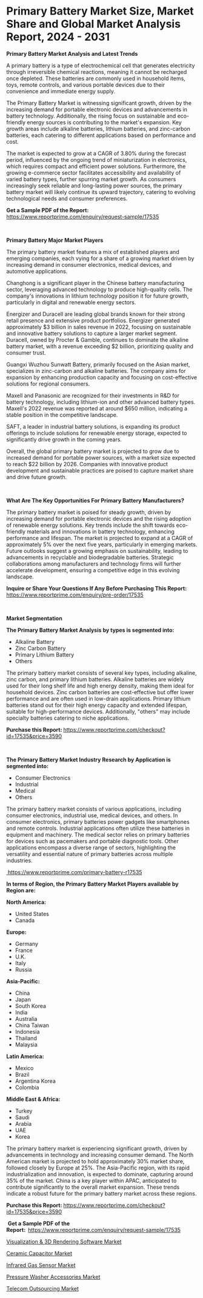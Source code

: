 <p><h1>Primary Battery Market Size, Market Share and Global Market Analysis Report, 2024 - 2031</h1></p><p><strong>Primary Battery Market Analysis and Latest Trends</strong></p>
<p><p>A primary battery is a type of electrochemical cell that generates electricity through irreversible chemical reactions, meaning it cannot be recharged once depleted. These batteries are commonly used in household items, toys, remote controls, and various portable devices due to their convenience and immediate energy supply. </p><p>The Primary Battery Market is witnessing significant growth, driven by the increasing demand for portable electronic devices and advancements in battery technology. Additionally, the rising focus on sustainable and eco-friendly energy sources is contributing to the market's expansion. Key growth areas include alkaline batteries, lithium batteries, and zinc-carbon batteries, each catering to different applications based on performance and cost.</p><p>The market is expected to grow at a CAGR of 3.80% during the forecast period, influenced by the ongoing trend of miniaturization in electronics, which requires compact and efficient power solutions. Furthermore, the growing e-commerce sector facilitates accessibility and availability of varied battery types, further spurring market growth. As consumers increasingly seek reliable and long-lasting power sources, the primary battery market will likely continue its upward trajectory, catering to evolving technological needs and consumer preferences.</p></p>
<p><strong>Get a Sample PDF of the Report:&nbsp;</strong> <a href="https://www.reportprime.com/enquiry/request-sample/17535?utm_campaign=24&utm_medium=2&utm_source=Github&utm_content=ia&utm_term=19112024&utm_id=primary-battery">https://www.reportprime.com/enquiry/request-sample/17535</a></p>
<p>&nbsp;</p>
<p><strong>Primary Battery Major Market Players</strong></p>
<p><p>The primary battery market features a mix of established players and emerging companies, each vying for a share of a growing market driven by increasing demand in consumer electronics, medical devices, and automotive applications. </p><p>Changhong is a significant player in the Chinese battery manufacturing sector, leveraging advanced technology to produce high-quality cells. The company's innovations in lithium technology position it for future growth, particularly in digital and renewable energy sectors.</p><p>Energizer and Duracell are leading global brands known for their strong retail presence and extensive product portfolios. Energizer generated approximately $3 billion in sales revenue in 2022, focusing on sustainable and innovative battery solutions to capture a larger market segment. Duracell, owned by Procter & Gamble, continues to dominate the alkaline battery market, with a revenue exceeding $2 billion, prioritizing quality and consumer trust.</p><p>Guangxi Wuzhou Sunwatt Battery, primarily focused on the Asian market, specializes in zinc-carbon and alkaline batteries. The company aims for expansion by enhancing production capacity and focusing on cost-effective solutions for regional consumers.</p><p>Maxell and Panasonic are recognized for their investments in R&D for battery technology, including lithium-ion and other advanced battery types. Maxell's 2022 revenue was reported at around $650 million, indicating a stable position in the competitive landscape.</p><p>SAFT, a leader in industrial battery solutions, is expanding its product offerings to include solutions for renewable energy storage, expected to significantly drive growth in the coming years.</p><p>Overall, the global primary battery market is projected to grow due to increased demand for portable power sources, with a market size expected to reach $22 billion by 2026. Companies with innovative product development and sustainable practices are poised to capture market share and drive future growth.</p></p>
<p>&nbsp;</p>
<p><strong>What Are The Key Opportunities For Primary Battery Manufacturers?</strong></p>
<p><p>The primary battery market is poised for steady growth, driven by increasing demand for portable electronic devices and the rising adoption of renewable energy solutions. Key trends include the shift towards eco-friendly materials and innovations in battery technology, enhancing performance and lifespan. The market is projected to expand at a CAGR of approximately 5% over the next five years, particularly in emerging markets. Future outlooks suggest a growing emphasis on sustainability, leading to advancements in recyclable and biodegradable batteries. Strategic collaborations among manufacturers and technology firms will further accelerate development, ensuring a competitive edge in this evolving landscape.</p></p>
<p><strong>Inquire or Share Your Questions If Any Before Purchasing This Report:</strong> <a href="https://www.reportprime.com/enquiry/pre-order/17535?utm_campaign=24&utm_medium=2&utm_source=Github&utm_content=ia&utm_term=19112024&utm_id=primary-battery">https://www.reportprime.com/enquiry/pre-order/17535</a></p>
<p>&nbsp;</p>
<p><strong>Market Segmentation</strong></p>
<p><strong>The Primary Battery Market Analysis by types is segmented into:</strong></p>
<p><ul><li>Alkaline Battery</li><li>Zinc Carbon Battery</li><li>Primary Lithium Battery</li><li>Others</li></ul></p>
<p><p>The primary battery market consists of several key types, including alkaline, zinc carbon, and primary lithium batteries. Alkaline batteries are widely used for their long shelf life and high energy density, making them ideal for household devices. Zinc carbon batteries are cost-effective but offer lower performance and are often used in low-drain applications. Primary lithium batteries stand out for their high energy capacity and extended lifespan, suitable for high-performance devices. Additionally, "others" may include specialty batteries catering to niche applications.</p></p>
<p><strong>Purchase this Report:&nbsp;</strong><a href="https://www.reportprime.com/checkout?id=17535&price=3590&utm_campaign=24&utm_medium=2&utm_source=Github&utm_content=ia&utm_term=19112024&utm_id=primary-battery">https://www.reportprime.com/checkout?id=17535&price=3590</a></p>
<p>&nbsp;</p>
<p><strong>The Primary Battery Market Industry Research by Application is segmented into:</strong></p>
<p><ul><li>Consumer Electronics</li><li>Industrial</li><li>Medical</li><li>Others</li></ul></p>
<p><p>The primary battery market consists of various applications, including consumer electronics, industrial use, medical devices, and others. In consumer electronics, primary batteries power gadgets like smartphones and remote controls. Industrial applications often utilize these batteries in equipment and machinery. The medical sector relies on primary batteries for devices such as pacemakers and portable diagnostic tools. Other applications encompass a diverse range of sectors, highlighting the versatility and essential nature of primary batteries across multiple industries.</p></p>
<p><a href="https://www.reportprime.com/primary-battery-r17535?utm_campaign=24&utm_medium=2&utm_source=Github&utm_content=ia&utm_term=19112024&utm_id=primary-battery">&nbsp;https://www.reportprime.com/primary-battery-r17535</a></p>
<p><strong>In terms of Region, the Primary Battery Market Players available by Region are:</strong></p>
<p>
    <p> <strong> North America: </strong>
        <ul>
            <li>United States</li>
            <li>Canada</li>
        </ul>
        </p> 
    <p> <strong> Europe: </strong>
        <ul>
            <li>Germany</li>
            <li>France</li>
            <li>U.K.</li>
            <li>Italy</li>
            <li>Russia</li>
        </ul>
        </p> 
    <p> <strong> Asia-Pacific: </strong>
        <ul>
            <li>China</li>
            <li>Japan</li>
            <li>South Korea</li>
            <li>India</li>
            <li>Australia</li>
            <li>China Taiwan</li>
            <li>Indonesia</li>
            <li>Thailand</li>
            <li>Malaysia</li>
        </ul>
        </p> 
    <p> <strong> Latin America: </strong>
        <ul>
            <li>Mexico</li>
            <li>Brazil</li>
            <li>Argentina Korea</li>
            <li>Colombia</li>
        </ul>
        </p> 
    <p> <strong> Middle East & Africa: </strong>
        <ul>
            <li>Turkey</li>
            <li>Saudi</li>
            <li>Arabia</li>
            <li>UAE</li>
            <li>Korea</li>
        </ul>
    </p>
    </p>
<p><p>The primary battery market is experiencing significant growth, driven by advancements in technology and increasing consumer demand. The North American market is projected to hold approximately 30% market share, followed closely by Europe at 25%. The Asia-Pacific region, with its rapid industrialization and innovation, is expected to dominate, capturing around 35% of the market. China is a key player within APAC, anticipated to contribute significantly to the overall market expansion. These trends indicate a robust future for the primary battery market across these regions.</p></p>
<p><strong>Purchase this Report: </strong><a href="https://www.reportprime.com/checkout?id=17535&price=3590&utm_campaign=24&utm_medium=2&utm_source=Github&utm_content=ia&utm_term=19112024&utm_id=primary-battery">https://www.reportprime.com/checkout?id=17535&price=3590</a></p>
<p>&nbsp;<strong>Get a Sample PDF of the Report:&nbsp;&nbsp;</strong><a href="https://www.reportprime.com/enquiry/request-sample/17535?utm_campaign=24&utm_medium=2&utm_source=Github&utm_content=ia&utm_term=19112024&utm_id=primary-battery">https://www.reportprime.com/enquiry/request-sample/17535</a></p>
<p><strong></strong></p>
<p><p><a href="https://issuu.com/reportprime-2/docs/visualization-3d-rendering-software_0badd01165d314?utm_campaign=24&utm_medium=2&utm_source=Github&utm_content=ia&utm_term=19112024&utm_id=primary-battery">Visualization & 3D Rendering Software Market</a></p><p><a href="https://www.linkedin.com/pulse/ceramic-capacitor-market-analysis-report-2024-2031-cagr-64-xirqe?utm_campaign=24&utm_medium=2&utm_source=Github&utm_content=ia&utm_term=19112024&utm_id=primary-battery">Ceramic Capacitor Market</a></p><p><a href="https://www.linkedin.com/pulse/swot-analysis-regional-outlook-deployment-revenue-forecasts-sdd6e?utm_campaign=24&utm_medium=2&utm_source=Github&utm_content=ia&utm_term=19112024&utm_id=primary-battery">Infrared Gas Sensor Market</a></p><p><a href="https://github.com/elizabethdagraca/Market-Research-Report-List-5/blob/main/pressure-washer-accessories-market.md?utm_campaign=24&utm_medium=2&utm_source=Github&utm_content=ia&utm_term=19112024&utm_id=primary-battery">Pressure Washer Accessories Market</a></p><p><a href="https://issuu.com/reportprime-2/docs/telecom-outsourcing-market-size-203_64d7ddb1873b6e?utm_campaign=24&utm_medium=2&utm_source=Github&utm_content=ia&utm_term=19112024&utm_id=primary-battery">Telecom Outsourcing Market</a></p></p>
